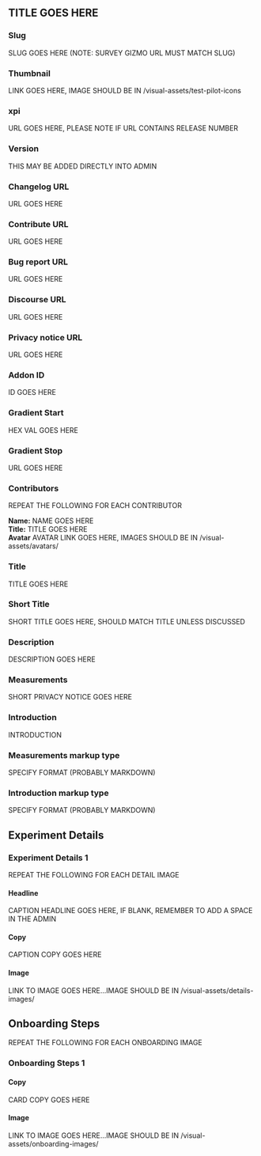 ## TITLE GOES HERE

### Slug
SLUG GOES HERE (NOTE: SURVEY GIZMO URL MUST MATCH SLUG)

### Thumbnail
LINK GOES HERE, IMAGE SHOULD BE IN /visual-assets/test-pilot-icons

### xpi
URL GOES HERE, PLEASE NOTE IF URL CONTAINS RELEASE NUMBER

### Version
THIS MAY BE ADDED DIRECTLY INTO ADMIN

### Changelog URL
URL GOES HERE

### Contribute URL
URL GOES HERE

### Bug report URL
URL GOES HERE

### Discourse URL
URL GOES HERE

### Privacy notice URL
URL GOES HERE

### Addon ID
ID GOES HERE

### Gradient Start
HEX VAL GOES HERE

### Gradient Stop
URL GOES HERE

### Contributors

REPEAT THE FOLLOWING FOR EACH CONTRIBUTOR  

**Name:** NAME GOES HERE  
**Title:** TITLE GOES HERE  
**Avatar** AVATAR LINK GOES HERE, IMAGES SHOULD BE IN /visual-assets/avatars/  


### Title
TITLE GOES HERE

### Short Title
SHORT TITLE GOES HERE, SHOULD MATCH TITLE UNLESS DISCUSSED

### Description
DESCRIPTION GOES HERE

### Measurements
SHORT PRIVACY NOTICE GOES HERE

### Introduction
INTRODUCTION

### Measurements markup type
SPECIFY FORMAT (PROBABLY MARKDOWN)

### Introduction markup type
SPECIFY FORMAT (PROBABLY MARKDOWN)

## Experiment Details

### Experiment Details 1

REPEAT THE FOLLOWING FOR EACH DETAIL IMAGE  

#### Headline
CAPTION HEADLINE GOES HERE, IF BLANK, REMEMBER TO ADD A SPACE IN THE ADMIN

#### Copy 
CAPTION COPY GOES HERE

#### Image
LINK TO IMAGE GOES HERE...IMAGE SHOULD BE IN /visual-assets/details-images/

## Onboarding Steps

REPEAT THE FOLLOWING FOR EACH ONBOARDING IMAGE  

### Onboarding Steps 1

#### Copy 
CARD COPY GOES HERE

#### Image
LINK TO IMAGE GOES HERE...IMAGE SHOULD BE IN /visual-assets/onboarding-images/

